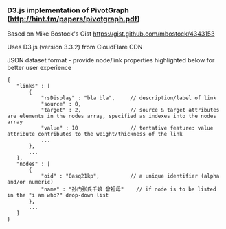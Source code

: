 ### D3.js implementation of PivotGraph (http://hint.fm/papers/pivotgraph.pdf)

Based on Mike Bostock's Gist https://gist.github.com/mbostock/4343153

Uses D3.js (version 3.3.2) from CloudFlare CDN

JSON dataset format - provide node/link properties highlighted below for better user experience
```
{
   "links" : [
       {
           "rsDisplay" : "bla bla", 	// description/label of link
           "source" : 0,
           "target" : 2,				// source & target attributes are elements in the nodes array, specified as indexes into the nodes array
           "value" : 10 				// tentative feature: value attribute contributes to the weight/thickness of the link
           ...
       },
       ...
   ],
   "nodes" : [
       {
           "oid" : "0asq21kp",			// a unique identifier (alpha and/or numeric)
           "name" : "孙门张氏千娘 曾祖母"	// if node is to be listed in the "i am who?" drop-down list
       },
       ...
   ]
}
```
